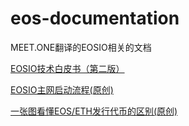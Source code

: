 # eos-documentation


MEET.ONE翻译的EOSIO相关的文档

[EOSIO技术白皮书（第二版）](EOSIO-whitepaper-2.0-Chinese.md)

[EOSIO主网启动流程(原创)](EOSIO-BIOS.md)

[一张图看懂EOS/ETH发行代币的区别(原创)](assets/images/eos-token-flow.jpeg)

